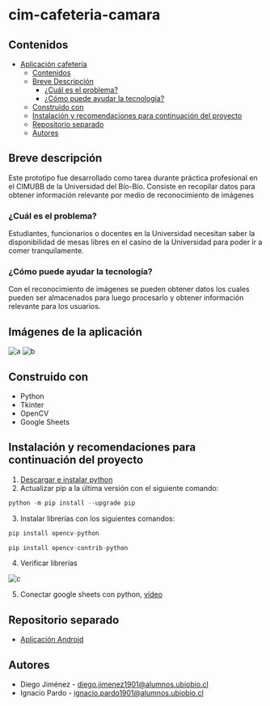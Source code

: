 # cim-cafeteria-camara

## Contenidos
- [Aplicación cafetería](#cim-cafeteria-camara)
  - [Contenidos](#contenidos)
  - [Breve Descripción](#Breve-Descripción)
    - [¿Cuál es el problema?](#¿Cuál-es-el-problema?)
    - [¿Cómo puede ayudar la tecnología?](#¿Cómo-puede-ayudar-la-tecnología?)
  - [Construido con](#Construido-con)
  - [Instalación y recomendaciones para continuación del proyecto](#Instalación-y-recomendaciones-para-continuación-del-proyecto)
  - [Repositorio separado](#Repositorio-separado)
  - [Autores](#Autores)
    

## Breve descripción

Este prototipo fue desarrollado como tarea durante práctica profesional en el CIMUBB de la Universidad del Bío-Bío. Consiste en recopilar datos para obtener información relevante por medio de reconocimiento de imágenes
### ¿Cuál es el problema?

Estudiantes, funcionarios o docentes en la Universidad necesitan saber la disponibilidad de mesas libres en el casino de la Universidad para poder ir a comer tranquilamente.


### ¿Cómo puede ayudar la tecnología?

Con el reconocimiento de imágenes se pueden obtener datos los cuales pueden ser almacenados para luego procesarlo y obtener información relevante para los usuarios.


## Imágenes de la aplicación
![a](https://i.imgur.com/pYk0ga1.jpg)
![b](https://i.imgur.com/KlL4R9J.png)


## Construido con

- Python
- Tkinter
- OpenCV
- Google Sheets

## Instalación y recomendaciones para continuación del proyecto

1. [Descargar e instalar python](https://www.python.org/downloads/)
2. Actualizar pip a la última versión con el siguiente comando:

```python
python -m pip install --upgrade pip
```
3. Instalar librerías con los siguientes comandos:
```python
pip install opencv-python
```
```python
pip install opencv-contrib-python
```

4. Verificar librerías

![c](https://i.imgur.com/rCcHu9G.jpg)

5. Conectar google sheets con python, [vídeo](https://www.youtube.com/watch?v=lI98OTpKarY&ab_channel=ArtificialCorner)

## Repositorio separado

* [Aplicación Android](https://github.com/Diegoj95/cim-cafeteria-app)

## Autores

* Diego Jiménez - diego.jimenez1901@alumnos.ubiobio.cl
* Ignacio Pardo - ignacio.pardo1901@alumnos.ubiobio.cl
